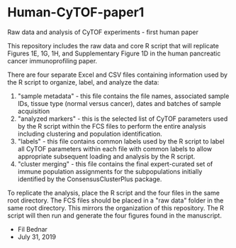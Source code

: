 # Human-CyTOF-paper1
Raw data and analysis of CyTOF experiments - first human paper

This repository includes the raw data and core R script that will replicate Figures 1E, 1G, 1H, and Supplementary Figure 1D in the human pancreatic cancer immunoprofiling paper. 

There are four separate Excel and CSV files containing information used by the R script to organize, label, and analyze the data:
1. "sample metadata" - this file contains the file names, associated sample IDs, tissue type (normal versus cancer), dates and batches of sample acquisition
2. "analyzed markers" - this is the selected list of CyTOF parameters used by the R script within the FCS files to perform the entire analysis including clustering and population identification.
3. "labels" - this file contains common labels used by the R script to label all CyTOF parameters within each file with common labels to allow appropriate subsequent loading and analysis by the R script.
4. "cluster merging" - this file contains the final expert-curated set of immune population assignments for the subpopulations initially identified by the ConsensusClusterPlus package.

To replicate the analysis, place the R script and the four files in the same root directory. The FCS files should be placed in a "raw data" folder in the same root directory. This mirrors the organization of this repository. The R script will then run and generate the four figures found in the manuscript.

- Fil Bednar
- July 31, 2019
